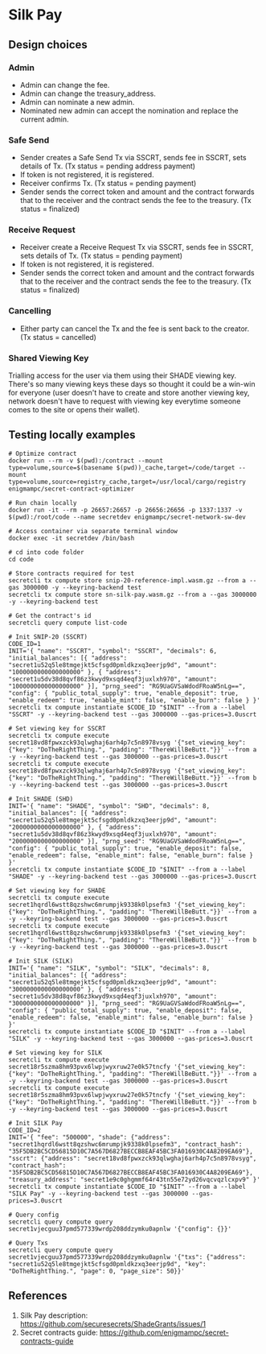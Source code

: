 # Silk Pay
## Design choices
### Admin 
* Admin can change the fee.
* Admin can change the treasury_address.
* Admin can nominate a new admin.
* Nominated new admin can accept the nomination and replace the current admin.

### Safe Send
* Sender creates a Safe Send Tx via SSCRT, sends fee in SSCRT, sets details of Tx. (Tx status = pending address payment)
* If token is not registered, it is registered.
* Receiver confirms Tx. (Tx status = pending payment)
* Sender sends the correct token and amount and the contract forwards that to the receiver and the contract sends the fee to the treasury. (Tx status = finalized)

### Receive Request
* Receiver create a Receive Request Tx via SSCRT, sends fee in SSCRT, sets details of Tx. (Tx status = pending payment)
* If token is not registered, it is registered.
* Sender sends the correct token and amount and the contract forwards that to the receiver and the contract sends the fee to the treasury. (Tx status = finalized)

### Cancelling
* Either party can cancel the Tx and the fee is sent back to the creator. (Tx status = cancelled)

### Shared Viewing Key
Trialling access for the user via them using their SHADE viewing key. There's so many viewing keys these days so thought it could be a win-win for everyone (user doesn't have to create and store another viewing key, network doesn't have to request with viewing key everytime someone comes to the site or opens their wallet).

## Testing locally examples
```
# Optimize contract
docker run --rm -v $(pwd):/contract --mount type=volume,source=$(basename $(pwd))_cache,target=/code/target --mount type=volume,source=registry_cache,target=/usr/local/cargo/registry enigmampc/secret-contract-optimizer

# Run chain locally
docker run -it --rm -p 26657:26657 -p 26656:26656 -p 1337:1337 -v $(pwd):/root/code --name secretdev enigmampc/secret-network-sw-dev

# Access container via separate terminal window
docker exec -it secretdev /bin/bash

# cd into code folder
cd code

# Store contracts required for test
secretcli tx compute store snip-20-reference-impl.wasm.gz --from a --gas 3000000 -y --keyring-backend test
secretcli tx compute store sn-silk-pay.wasm.gz --from a --gas 3000000 -y --keyring-backend test

# Get the contract's id
secretcli query compute list-code

# Init SNIP-20 (SSCRT)
CODE_ID=1
INIT='{ "name": "SSCRT", "symbol": "SSCRT", "decimals": 6, "initial_balances": [{ "address": "secret1u52q5le8tmgejkt5cfsgd0pmldkzxq3eerjp9d", "amount": "1000000000000000000" }, { "address": "secret1u5dv38d8qvf86z3kwyd9xsqd4eqf3juxlxh970", "amount": "1000000000000000000" }], "prng_seed": "RG9UaGVSaWdodFRoaW5nLg==", "config": { "public_total_supply": true, "enable_deposit": true, "enable_redeem": true, "enable_mint": false, "enable_burn": false } }'
secretcli tx compute instantiate $CODE_ID "$INIT" --from a --label "SSCRT" -y --keyring-backend test --gas 3000000 --gas-prices=3.0uscrt

# Set viewing key for SSCRT
secretcli tx compute execute secret18vd8fpwxzck93qlwghaj6arh4p7c5n8978vsyg '{"set_viewing_key": {"key": "DoTheRightThing.", "padding": "ThereWillBeButt."}}' --from a -y --keyring-backend test --gas 3000000 --gas-prices=3.0uscrt
secretcli tx compute execute secret18vd8fpwxzck93qlwghaj6arh4p7c5n8978vsyg '{"set_viewing_key": {"key": "DoTheRightThing.", "padding": "ThereWillBeButt."}}' --from b -y --keyring-backend test --gas 3000000 --gas-prices=3.0uscrt

# Init SHADE (SHD)
INIT='{ "name": "SHADE", "symbol": "SHD", "decimals": 8, "initial_balances": [{ "address": "secret1u52q5le8tmgejkt5cfsgd0pmldkzxq3eerjp9d", "amount": "2000000000000000000" }, { "address": "secret1u5dv38d8qvf86z3kwyd9xsqd4eqf3juxlxh970", "amount": "2000000000000000000" }], "prng_seed": "RG9UaGVSaWdodFRoaW5nLg==", "config": { "public_total_supply": true, "enable_deposit": false, "enable_redeem": false, "enable_mint": false, "enable_burn": false } }'
secretcli tx compute instantiate $CODE_ID "$INIT" --from a --label "SHADE" -y --keyring-backend test --gas 3000000 --gas-prices=3.0uscrt

# Set viewing key for SHADE
secretcli tx compute execute secret1hqrdl6wstt8qzshwc6mrumpjk9338k0lpsefm3 '{"set_viewing_key": {"key": "DoTheRightThing.", "padding": "ThereWillBeButt."}}' --from a -y --keyring-backend test --gas 3000000 --gas-prices=3.0uscrt
secretcli tx compute execute secret1hqrdl6wstt8qzshwc6mrumpjk9338k0lpsefm3 '{"set_viewing_key": {"key": "DoTheRightThing.", "padding": "ThereWillBeButt."}}' --from b -y --keyring-backend test --gas 3000000 --gas-prices=3.0uscrt

# Init SILK (SILK)
INIT='{ "name": "SILK", "symbol": "SILK", "decimals": 8, "initial_balances": [{ "address": "secret1u52q5le8tmgejkt5cfsgd0pmldkzxq3eerjp9d", "amount": "3000000000000000000" }, { "address": "secret1u5dv38d8qvf86z3kwyd9xsqd4eqf3juxlxh970", "amount": "3000000000000000000" }], "prng_seed": "RG9UaGVSaWdodFRoaW5nLg==", "config": { "public_total_supply": true, "enable_deposit": false, "enable_redeem": false, "enable_mint": false, "enable_burn": false } }'
secretcli tx compute instantiate $CODE_ID "$INIT" --from a --label "SILK" -y --keyring-backend test --gas 3000000 --gas-prices=3.0uscrt

# Set viewing key for SILK
secretcli tx compute execute secret18r5szma8hm93pvx6lwpjwyxruw27e0k57tncfy '{"set_viewing_key": {"key": "DoTheRightThing.", "padding": "ThereWillBeButt."}}' --from a -y --keyring-backend test --gas 3000000 --gas-prices=3.0uscrt
secretcli tx compute execute secret18r5szma8hm93pvx6lwpjwyxruw27e0k57tncfy '{"set_viewing_key": {"key": "DoTheRightThing.", "padding": "ThereWillBeButt."}}' --from b -y --keyring-backend test --gas 3000000 --gas-prices=3.0uscrt

# Init SILK Pay
CODE_ID=2
INIT='{ "fee": "500000", "shade": {"address": "secret1hqrdl6wstt8qzshwc6mrumpjk9338k0lpsefm3", "contract_hash": "35F5DB2BC5CD56815D10C7A567D6827BECCB8EAF45BC3FA016930C4A8209EA69"}, "sscrt": {"address": "secret18vd8fpwxzck93qlwghaj6arh4p7c5n8978vsyg", "contract_hash": "35F5DB2BC5CD56815D10C7A567D6827BECCB8EAF45BC3FA016930C4A8209EA69"}, "treasury_address": "secret1e9c0ghgmmf64r43tn55e72yd26vqcvqzlcxpv9" }'
secretcli tx compute instantiate $CODE_ID "$INIT" --from a --label "SILK Pay" -y --keyring-backend test --gas 3000000 --gas-prices=3.0uscrt

# Query config
secretcli query compute query secret1vjecguu37pmd577339wrdp208ddzymku0apnlw '{"config": {}}'

# Query Txs
secretcli query compute query secret1vjecguu37pmd577339wrdp208ddzymku0apnlw '{"txs": {"address": "secret1u52q5le8tmgejkt5cfsgd0pmldkzxq3eerjp9d", "key": "DoTheRightThing.", "page": 0, "page_size": 50}}'
```

## References
1. Silk Pay description: https://github.com/securesecrets/ShadeGrants/issues/1
2. Secret contracts guide: https://github.com/enigmampc/secret-contracts-guide
